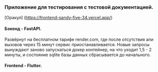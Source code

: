 ### Приложение для тестирования с тестовой документацией. 

[Оракул] (https://frontend-sandy-five-34.vercel.app/)

#### Бэкенд - FastAPI. 
Развёрнут на бесплатном тарифе render.com, где после отсутствия апи вызовов через 15 минут 
сервис приостанавливается. Новые запросы вынуждают заново запускаться докер контейнер, на что уходит 1,5 - 2 минуты, 
и состояние sqlite базы данных сбрасывается до начального. 

#### Frontend - Flutter.




